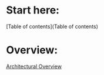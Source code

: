 # Start here:
[Table of contents](Table of contents)
# Overview:
[Architectural Overview](Architectural-Overview)